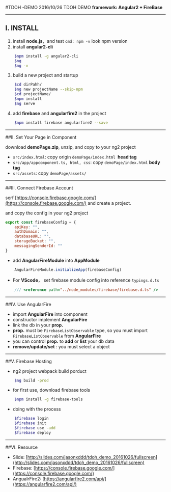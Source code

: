 #TDOH -DEMO
2016/10/26 TDOH DEMO
**framework: Angular2 + FireBase**

---

## I. INSTALL

1. install **node.js**，and test `cmd: npm -v` look npm version
2. install **angular2-cli**
```bash
	$npm install -g angular2-cli
	$ng
	$ng -v
```
3. build a new project and startup
```bash
	$cd dirPahh/
	$ng new projectName --skip-npm
	$cd projectName/
	$npm install
	$ng serve
```
4. add **firebase** and **angularfire2** in the project
```bash
	$npm install firebase angularfire2 --save
```

---

##II. Set Your Page in Component

download **demoPage.zip**, unzip, and copy to your ng2 project

- `src/index.html`: copy origin `demoPage/index.html `**head tag**
- `src/app/appcomponent.ts, html, css`: copy `demoPage/index.html` **body tag**
- `src/assets`: copy `demoPage/assets/`

---

##III. Connect Firebase Account

serf [https://console.firebase.google.com/](https://console.firebase.google.com/) and create a project.

and copy the config in your ng2 project
```javascript
export const firebaseConfig = {
    apiKey: "",
    authDomain: "",
    databaseURL: "",
    storageBucket: "",
    messagingSenderId: ""
}
```

- add **AngularFireModule** into **AppModule**
```javascript
	AngularFireModule.initializeApp(firebaseConfig)
```

- For **VScode**， set firebase module config into reference `typings.d.ts`
```typescript
	/// <reference path="../node_modules/firebase/firebase.d.ts" />
```

---

##IV. Use AngularFire
- import **AngularFire** into component
- constructor implement **AngularFire**
- link the db in your **prop.**
- **prop.** must be `FirebaseListObservable` type, so you must import `FirebaseListObservable` from **AngularFire**
- you can control **prop.** to **add** or **list** your db data
- **remove/update/set** : you must select a object

---

##V. Firebase Hosting
- ng2 project webpack build porduct
```bash
	$ng build -prod
```
- for first use, download firebase tools
```bash
	$npm install -g firebase-tools
```
- doing with the process
```bash
	$firebase login
	$firebase init
	$firebase use -add
	$firebase deploy
```

---

##VI. Resource
- Slide: [http://slides.com/jasonxddd/tdoh_demo_20161026/fullscreen](http://slides.com/jasonxddd/tdoh_demo_20161026/fullscreen)
- Firebase: [https://console.firebase.google.com/](https://console.firebase.google.com/)
- AngualrFire2: [https://angularfire2.com/api/](https://angularfire2.com/api/)
